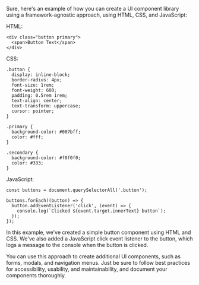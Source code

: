 Sure, here's an example of how you can create a UI component library using a framework-agnostic approach, using HTML, CSS, and JavaScript:

HTML:
```
<div class="button primary">
  <span>Button Text</span>
</div>
```

CSS:
```
.button {
  display: inline-block;
  border-radius: 4px;
  font-size: 1rem;
  font-weight: 600;
  padding: 0.5rem 1rem;
  text-align: center;
  text-transform: uppercase;
  cursor: pointer;
}

.primary {
  background-color: #007bff;
  color: #fff;
}

.secondary {
  background-color: #f0f0f0;
  color: #333;
}
```

JavaScript:
```
const buttons = document.querySelectorAll('.button');

buttons.forEach((button) => {
  button.addEventListener('click', (event) => {
    console.log(`Clicked ${event.target.innerText} button`);
  });
});
```

In this example, we've created a simple button component using HTML and CSS. We've also added a JavaScript click event listener to the button, which logs a message to the console when the button is clicked.

You can use this approach to create additional UI components, such as forms, modals, and navigation menus. Just be sure to follow best practices for accessibility, usability, and maintainability, and document your components thoroughly.
